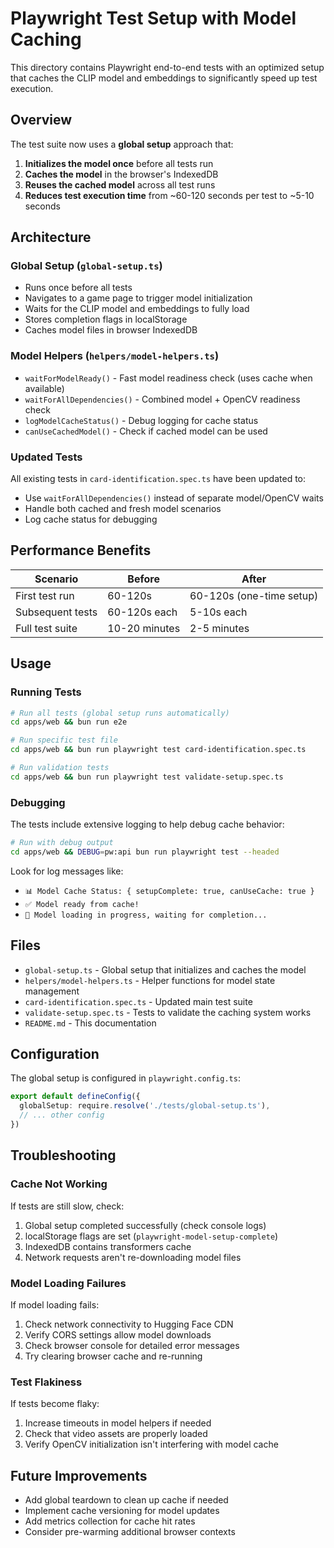 # Playwright Test Setup with Model Caching

This directory contains Playwright end-to-end tests with an optimized setup that caches the CLIP model and embeddings to significantly speed up test execution.

## Overview

The test suite now uses a **global setup** approach that:

1. **Initializes the model once** before all tests run
2. **Caches the model** in the browser's IndexedDB
3. **Reuses the cached model** across all test runs
4. **Reduces test execution time** from ~60-120 seconds per test to ~5-10 seconds

## Architecture

### Global Setup (`global-setup.ts`)

- Runs once before all tests
- Navigates to a game page to trigger model initialization
- Waits for the CLIP model and embeddings to fully load
- Stores completion flags in localStorage
- Caches model files in browser IndexedDB

### Model Helpers (`helpers/model-helpers.ts`)

- `waitForModelReady()` - Fast model readiness check (uses cache when available)
- `waitForAllDependencies()` - Combined model + OpenCV readiness check
- `logModelCacheStatus()` - Debug logging for cache status
- `canUseCachedModel()` - Check if cached model can be used

### Updated Tests

All existing tests in `card-identification.spec.ts` have been updated to:

- Use `waitForAllDependencies()` instead of separate model/OpenCV waits
- Handle both cached and fresh model scenarios
- Log cache status for debugging

## Performance Benefits

| Scenario         | Before        | After                    |
| ---------------- | ------------- | ------------------------ |
| First test run   | 60-120s       | 60-120s (one-time setup) |
| Subsequent tests | 60-120s each  | 5-10s each               |
| Full test suite  | 10-20 minutes | 2-5 minutes              |

## Usage

### Running Tests

```bash
# Run all tests (global setup runs automatically)
cd apps/web && bun run e2e

# Run specific test file
cd apps/web && bun run playwright test card-identification.spec.ts

# Run validation tests
cd apps/web && bun run playwright test validate-setup.spec.ts
```

### Debugging

The tests include extensive logging to help debug cache behavior:

```bash
# Run with debug output
cd apps/web && DEBUG=pw:api bun run playwright test --headed
```

Look for log messages like:

- `📊 Model Cache Status: { setupComplete: true, canUseCache: true }`
- `✅ Model ready from cache!`
- `🔄 Model loading in progress, waiting for completion...`

## Files

- `global-setup.ts` - Global setup that initializes and caches the model
- `helpers/model-helpers.ts` - Helper functions for model state management
- `card-identification.spec.ts` - Updated main test suite
- `validate-setup.spec.ts` - Tests to validate the caching system works
- `README.md` - This documentation

## Configuration

The global setup is configured in `playwright.config.ts`:

```typescript
export default defineConfig({
  globalSetup: require.resolve('./tests/global-setup.ts'),
  // ... other config
})
```

## Troubleshooting

### Cache Not Working

If tests are still slow, check:

1. Global setup completed successfully (check console logs)
2. localStorage flags are set (`playwright-model-setup-complete`)
3. IndexedDB contains transformers cache
4. Network requests aren't re-downloading model files

### Model Loading Failures

If model loading fails:

1. Check network connectivity to Hugging Face CDN
2. Verify CORS settings allow model downloads
3. Check browser console for detailed error messages
4. Try clearing browser cache and re-running

### Test Flakiness

If tests become flaky:

1. Increase timeouts in model helpers if needed
2. Check that video assets are properly loaded
3. Verify OpenCV initialization isn't interfering with model cache

## Future Improvements

- Add global teardown to clean up cache if needed
- Implement cache versioning for model updates
- Add metrics collection for cache hit rates
- Consider pre-warming additional browser contexts
